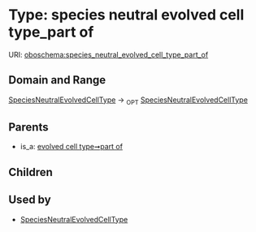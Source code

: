 
# Type: species neutral evolved cell type_part of




URI: [oboschema:species_neutral_evolved_cell_type_part_of](http://purl.obolibrary.org/oboschema/species_neutral_evolved_cell_type_part_of)


## Domain and Range

[SpeciesNeutralEvolvedCellType](SpeciesNeutralEvolvedCellType.md) ->  <sub>OPT</sub> [SpeciesNeutralEvolvedCellType](SpeciesNeutralEvolvedCellType.md)

## Parents

 *  is_a: [evolved cell type➞part of](evolved_cell_type_part_of.md)

## Children


## Used by

 * [SpeciesNeutralEvolvedCellType](SpeciesNeutralEvolvedCellType.md)
